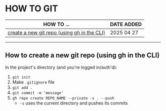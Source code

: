 # HOW TO GIT

| HOW TO ...                                                                                       | DATE ADDED |
| ------------------------------------------------------------------------------------------------ | ---------- |
| [create a new git repo (using gh in the CLI)](#how-to-create-a-new-git-repo-using-gh-in-the-cli) | 2025 04 27 |

---

## How to create a new git repo (using gh in the CLI)

In the project's directory (and you're logged in/auth'd):

1. `git init`
2. Make `.gitignore` file
3. `git add .`
4. `git commit -m 'message'`
5. `gh repo create REPO_NAME --private -s . --push`
   - `-s` uses the current directory and pushes its commits
